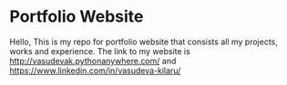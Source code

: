# Portfolio Website
Hello,
This is my repo for portfolio website that consists all my projects, works and experience. The link to my website is http://vasudevak.pythonanywhere.com/ and https://www.linkedin.com/in/vasudeva-kilaru/
